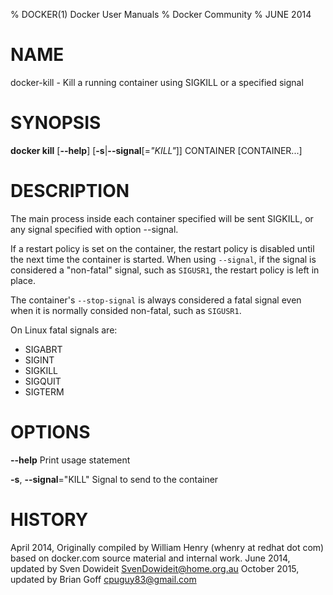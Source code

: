 % DOCKER(1) Docker User Manuals
% Docker Community
% JUNE 2014
# NAME
docker-kill - Kill a running container using SIGKILL or a specified signal

# SYNOPSIS
**docker kill**
[**--help**]
[**-s**|**--signal**[=*"KILL"*]]
CONTAINER [CONTAINER...]

# DESCRIPTION

The main process inside each container specified will be sent SIGKILL,
 or any signal specified with option --signal.

If a restart policy is set on the container, the restart policy is disabled until
the next time the container is started.
When using `--signal`, if the signal is considered a "non-fatal" signal, such as
`SIGUSR1`, the restart policy is left in place.

The container's `--stop-signal` is always considered a fatal signal even when it
is normally consided non-fatal, such as `SIGUSR1`.

On Linux fatal signals are:

- SIGABRT
- SIGINT
- SIGKILL
- SIGQUIT
- SIGTERM

# OPTIONS
**--help**
  Print usage statement

**-s**, **--signal**="KILL"
   Signal to send to the container

# HISTORY
April 2014, Originally compiled by William Henry (whenry at redhat dot com)
 based on docker.com source material and internal work.
June 2014, updated by Sven Dowideit <SvenDowideit@home.org.au>
October 2015, updated by Brian Goff <cpuguy83@gmail.com>
